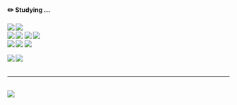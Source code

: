 <B>✏️ Studying ... <br><br>
<img src="https://img.shields.io/badge/typescript-3178C6?style=flat&logo=typescript&logoColor=white">
<img src="https://img.shields.io/badge/javascript-F7DF1E?style=flat&logo=javascript&logoColor=black">
<br>
<img src="https://img.shields.io/badge/react-61DAFB?style=flat&logo=react&logoColor=black">
<img src="https://img.shields.io/badge/redux-764ABC?style=flat&logo=redux&logoColor=white">
<img src="https://img.shields.io/badge/next.js-000000?style=flat&logo=nextdotjs&logoColor=white">
<img src="https://img.shields.io/badge/flutter-02569B?style=flat&logo=flutter&logoColor=white"/>
<br>
<img src="https://img.shields.io/badge/html5-E34F26?style=flat&logo=html5&logoColor=white">
<img src="https://img.shields.io/badge/css-1572B6?style=flat&logo=css3&logoColor=white">
<img src="https://img.shields.io/badge/tailwindcss-06B6D4?style=flat&logo=tailwindcss&logoColor=white">
<br>
<!-- <img src="https://img.shields.io/badge/spring-6DB33F?style=flat&logo=spring&logoColor=white">
<img src="https://img.shields.io/badge/spring boot-6DB33F?style=flat&logo=springboot&logoColor=white">
<br><br> -->
<img src="https://img.shields.io/badge/github-181717?style=flat&logo=github&logoColor=white">
<img src="https://img.shields.io/badge/git-F05032?style=flat&logo=git&logoColor=white">
<br><br><hr><br>
<!-- [![caminobello's GitHub stats](https://github-readme-stats.vercel.app/api?username=caminobelllo&include_all_commits=false&theme=dracula&hide_border=true&count_private=true)](https://github.com/caminobelllo/caminobelllo.git) -->
<!-- <img src="https://github-readme-stats.vercel.app/api/top-langs/?username=caminobelllo&layout=compact"><br><br> -->
<img src="https://github-readme-stats.vercel.app/api?username=caminobelllo&show_icons=true">

<!--
- 👯 I’m looking to collaborate on ...
- 🤔 I’m looking for help with ...
- 💬 Ask me about ...
- 📫 How to reach me: ...
- 😄 Pronouns: ...
- ⚡ Fun fact: ...
-->
